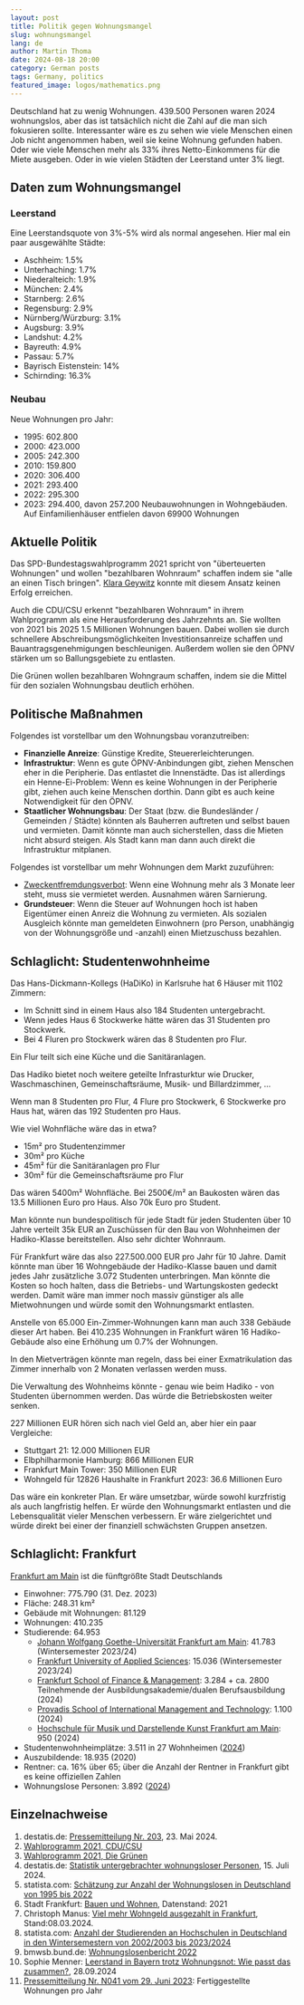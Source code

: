 ```yaml
---
layout: post
title: Politik gegen Wohnungsmangel
slug: wohnungsmangel
lang: de
author: Martin Thoma
date: 2024-08-18 20:00
category: German posts
tags: Germany, politics
featured_image: logos/mathematics.png
---
```

Deutschland hat zu wenig Wohnungen. 439.500 Personen waren 2024 wohnungslos,
aber das ist tatsächlich nicht die Zahl auf die man sich fokusieren sollte.
Interessanter wäre es zu sehen wie viele Menschen einen Job nicht angenommen
haben, weil sie keine Wohnung gefunden haben. Oder wie viele Menschen mehr als
33% ihres Netto-Einkommens für die Miete ausgeben. Oder in wie vielen Städten
der Leerstand unter 3% liegt.

## Daten zum Wohnungsmangel


### Leerstand

Eine Leerstandsquote von 3%-5% wird als normal angesehen. Hier mal ein paar
ausgewählte Städte:

* Aschheim: 1.5%
* Unterhaching: 1.7%
* Niederalteich: 1.9%
* München: 2.4%
* Starnberg: 2.6%
* Regensburg: 2.9%
* Nürnberg/Würzburg: 3.1%
* Augsburg: 3.9%
* Landshut: 4.2%
* Bayreuth: 4.9%
* Passau: 5.7%
* Bayrisch Eistenstein: 14%
* Schirnding: 16.3%

### Neubau

Neue Wohnungen pro Jahr:

* 1995: 602.800
* 2000: 423.000
* 2005: 242.300
* 2010: 159.800
* 2020: 306.400
* 2021: 293.400
* 2022: 295.300
* 2023: 294.400, davon 257.200 Neubauwohnungen in Wohngebäuden. Auf
        Einfamilienhäuser entfielen davon 69900 Wohnungen


## Aktuelle Politik

Das SPD-Bundestagswahlprogramm 2021 spricht von
"überteuerten Wohnungen" und wollen "bezahlbaren Wohnraum" schaffen indem sie
"alle an einen Tisch bringen". [Klara Geywitz](https://de.wikipedia.org/wiki/Klara_Geywitz)
konnte mit diesem Ansatz keinen Erfolg erreichen.

Auch die CDU/CSU erkennt "bezahlbaren Wohnraum" in ihrem Wahlprogramm als eine
Herausforderung des Jahrzehnts an. Sie wollten von 2021 bis 2025 1.5 Millionen
Wohnungen bauen. Dabei wollen sie durch schnellere Abschreibungsmöglichkeiten
Investitionsanreize schaffen und Bauantragsgenehmigungen beschleunigen. Außerdem
wollen sie den ÖPNV stärken um so Ballungsgebiete zu entlasten.

Die Grünen wollen bezahlbaren Wohngraum schaffen, indem sie die Mittel für den
sozialen Wohnungsbau deutlich erhöhen.

## Politische Maßnahmen

Folgendes ist vorstellbar um den Wohnungsbau voranzutreiben:

* **Finanzielle Anreize**: Günstige Kredite, Steuererleichterungen.
* **Infrastruktur**: Wenn es gute ÖPNV-Anbindungen gibt, ziehen Menschen eher
  in die Peripherie. Das entlastet die Innenstädte. Das ist allerdings ein
  Henne-Ei-Problem: Wenn es keine Wohnungen in der Peripherie gibt, ziehen auch
  keine Menschen dorthin. Dann gibt es auch keine Notwendigkeit für den ÖPNV.
* **Staatlicher Wohnungsbau**: Der Staat (bzw. die Bundesländer / Gemeinden / Städte)
  könnten als Bauherren auftreten und selbst bauen und vermieten. Damit könnte
  man auch sicherstellen, dass die Mieten nicht absurd steigen. Als Stadt
  kann man dann auch direkt die Infrastruktur mitplanen.

Folgendes ist vorstellbar um mehr Wohnungen dem Markt zuzuführen:

* [Zweckentfremdungsverbot](https://de.wikipedia.org/wiki/Wohnraumzweckentfremdung):
  Wenn eine Wohnung mehr als 3 Monate leer steht, muss sie vermietet werden.
  Ausnahmen wären Sarnierung.
* **Grundsteuer**: Wenn die Steuer auf Wohnungen hoch ist haben Eigentümer einen
  Anreiz die Wohnung zu vermieten. Als sozialen Ausgleich könnte man gemeldeten
  Einwohnern (pro Person, unabhängig von der Wohnungsgröße und -anzahl) einen
  Mietzuschuss bezahlen.


## Schlaglicht: Studentenwohnheime

Das Hans-Dickmann-Kollegs (HaDiKo) in Karlsruhe hat 6 Häuser mit 1102 Zimmern:

* Im Schnitt sind in einem Haus also 184 Studenten untergebracht.
* Wenn jedes Haus 6 Stockwerke hätte wären das 31 Studenten pro Stockwerk.
* Bei 4 Fluren pro Stockwerk wären das 8 Studenten pro Flur.

Ein Flur teilt sich eine Küche und die Sanitäranlagen.

Das Hadiko bietet noch weitere geteilte Infrasturktur wie Drucker,
Waschmaschinen, Gemeinschaftsräume, Musik- und Billardzimmer, ...

Wenn man 8 Studenten pro Flur, 4 Flure pro Stockwerk, 6 Stockwerke pro Haus hat,
wären das 192 Studenten pro Haus.

Wie viel Wohnfläche wäre das in etwa?

* 15m² pro Studentenzimmer
* 30m² pro Küche
* 45m² für die Sanitäranlagen pro Flur
* 30m² für die Gemeinschaftsräume pro Flur

Das wären 5400m² Wohnfläche. Bei 2500€/m² an Baukosten wären das 13.5 Millionen
Euro pro Haus. Also 70k Euro pro Student.

Man könnte nun bundespolitisch für jede Stadt für jeden Studenten über 10 Jahre
verteilt 35k EUR an Zuschüssen für den Bau von Wohnheimen der Hadiko-Klasse
bereitstellen. Also sehr dichter Wohnraum.

Für Frankfurt wäre das also 227.500.000 EUR pro Jahr für 10 Jahre. Damit könnte
man über 16 Wohngebäude der Hadiko-Klasse bauen und damit jedes Jahr zusätzliche
3.072 Studenten unterbringen. Man könnte die Kosten so hoch halten, dass die
Betriebs- und Wartungskosten gedeckt werden. Damit wäre man immer noch massiv
günstiger als alle Mietwohnungen und würde somit den Wohnungsmarkt entlasten.

Anstelle von 65.000 Ein-Zimmer-Wohnungen kann man auch 338 Gebäude dieser Art
haben. Bei 410.235 Wohnungen in Frankfurt wären 16 Hadiko-Gebäude also eine
Erhöhung um 0.7% der Wohnungen.

In den Mietverträgen könnte man regeln, dass bei einer Exmatrikulation das
Zimmer innerhalb von 2 Monaten verlassen werden muss.

Die Verwaltung des Wohnheims könnte - genau wie beim Hadiko - von Studenten
übernommen werden. Das würde die Betriebskosten weiter senken.


227 Millionen EUR hören sich nach viel Geld an, aber hier ein paar Vergleiche:

* Stuttgart 21: 12.000 Millionen EUR
* Elbphilharmonie Hamburg: 866 Millionen EUR
* Frankfurt Main Tower: 350 Millionen EUR
* Wohngeld für 12826 Haushalte in Frankfurt 2023: 36.6 Millionen Euro


Das wäre ein konkreter Plan. Er wäre umsetzbar, würde sowohl kurzfristig als
auch langfristig helfen. Er würde den Wohnungsmarkt entlasten und die
Lebensqualität vieler Menschen verbessern. Er wäre zielgerichtet und würde
direkt bei einer der finanziell schwächsten Gruppen ansetzen.

## Schlaglicht: Frankfurt

[Frankfurt am Main](https://de.wikipedia.org/wiki/Frankfurt_am_Main) ist die
fünftgrößte Stadt Deutschlands

* Einwohner: 775.790 (31. Dez. 2023)
* Fläche: 248.31 km²
* Gebäude mit Wohnungen: 81.129
* Wohnungen: 410.235
* Studierende: 64.953
    * [Johann Wolfgang Goethe-Universität Frankfurt am Main](https://de.wikipedia.org/wiki/Johann_Wolfgang_Goethe-Universit%C3%A4t_Frankfurt_am_Main): 41.783 (Wintersemester 2023/24)
    * [Frankfurt University of Applied Sciences](https://de.wikipedia.org/wiki/Frankfurt_University_of_Applied_Sciences): 15.036 (Wintersemester 2023/24)
    * [Frankfurt School of Finance & Management](https://de.wikipedia.org/wiki/Frankfurt_School_of_Finance_%26_Management): 3.284 + ca. 2800 Teilnehmende der Ausbildungsakademie/dualen Berufsausbildung  (2024)
    * [Provadis School of International Management and Technology](https://de.wikipedia.org/wiki/Provadis_School_of_International_Management_and_Technology): 1.100 (2024)
    * [Hochschule für Musik und Darstellende Kunst Frankfurt am Main](https://de.wikipedia.org/wiki/Hochschule_f%C3%BCr_Musik_und_Darstellende_Kunst_Frankfurt_am_Main): 950 (2024)
* Studentenwohnheimplätze: 3.511 in 27 Wohnheimen ([2024](https://studiwohnen.com/studentenwohnheime-in/frankfurt-am-main))
* Auszubildende:  18.935 (2020)
* Rentner: ca. 16% über 65; über die Anzahl der Rentner in Frankfurt gibt es keine offiziellen Zahlen
* Wohnungslose Personen: 3.892 ([2024](https://www.faz.net/aktuell/rhein-main/frankfurt/obdachlosenhilfe-in-frankfurt-niemand-muss-auf-der-strasse-schlafen-19435699.html))


## Einzelnachweise

1. destatis.de: [Pressemitteilung Nr. 203](https://www.destatis.de/DE/Presse/Pressemitteilungen/2024/05/PD24_203_31121.html), 23. Mai 2024.
2. [Wahlprogramm 2021, CDU/CSU](https://www.cdu.de/artikel/ein-guter-plan-fuer-deutschland)
3. [Wahlprogramm 2021, Die Grünen](https://www.gruene.de/artikel/wahlprogramm-zur-bundestagswahl-2021)
4. destatis.de: [Statistik untergebrachter wohnungsloser Personen](https://www.destatis.de/DE/Themen/Gesellschaft-Umwelt/Soziales/Wohnungslosigkeit/_inhalt.html), 15. Juli 2024.
5. statista.com: [Schätzung zur Anzahl der Wohnungslosen in Deutschland von 1995 bis 2022](https://de.statista.com/statistik/daten/studie/36350/umfrage/anzahl-der-wohnungslosen-in-deutschland-seit-1995/)
6. Stadt Frankfurt: [Bauen und Wohnen](https://frankfurt.de/service-und-rathaus/daten-informationen-wissen/themen/bauen-und-wohnen), Datenstand: 2021
7. Christoph Manus: [Viel mehr Wohngeld ausgezahlt in Frankfurt](https://www.fr.de/frankfurt/viel-mehr-wohngeld-ausgezahlt-in-frankfurt-92879414.html), Stand:08.03.2024.
8. statista.com: [Anzahl der Studierenden an Hochschulen in Deutschland in den Wintersemestern von 2002/2003 bis 2023/2024](https://de.statista.com/statistik/daten/studie/221/umfrage/anzahl-der-studenten-an-deutschen-hochschulen/)
9. bmwsb.bund.de: [Wohnungslosenbericht 2022](https://www.bmwsb.bund.de/SharedDocs/downloads/Webs/BMWSB/DE/veroeffentlichungen/pm-kurzmeldung/wohnungslosenbericht-2022.html)
10. Sophie Menner: [Leerstand in Bayern trotz Wohnungsnot: Wie passt das zusammen?](https://www.br.de/nachrichten/bayern/leerstand-in-bayern-und-wohnungsnot-wie-passt-das-zusammen,UIa6oLh), 28.09.2024
11. [Pressemitteilung Nr. N041 vom 29. Juni 2023](https://www.destatis.de/DE/Presse/Pressemitteilungen/2023/06/PD23_N041_31.html): Fertiggestellte Wohnungen pro Jahr
